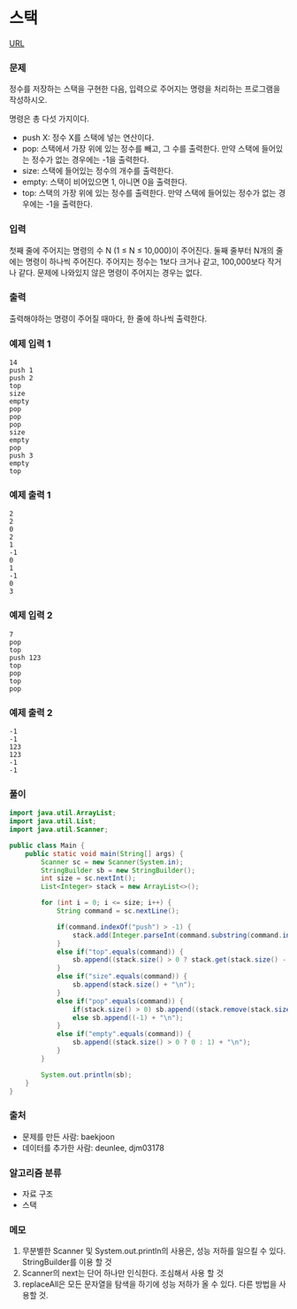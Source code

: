 스택
=============
[URL](https://www.acmicpc.net/problem/10828)

### 문제
정수를 저장하는 스택을 구현한 다음, 입력으로 주어지는 명령을 처리하는 프로그램을 작성하시오.

명령은 총 다섯 가지이다.
- push X: 정수 X를 스택에 넣는 연산이다.
- pop: 스택에서 가장 위에 있는 정수를 빼고, 그 수를 출력한다. 만약 스택에 들어있는 정수가 없는 경우에는 -1을 출력한다.
- size: 스택에 들어있는 정수의 개수를 출력한다.
- empty: 스택이 비어있으면 1, 아니면 0을 출력한다.
- top: 스택의 가장 위에 있는 정수를 출력한다. 만약 스택에 들어있는 정수가 없는 경우에는 -1을 출력한다.

### 입력
첫째 줄에 주어지는 명령의 수 N (1 ≤ N ≤ 10,000)이 주어진다. 둘째 줄부터 N개의 줄에는 명령이 하나씩 주어진다. 주어지는 정수는 1보다 크거나 같고, 100,000보다 작거나 같다. 문제에 나와있지 않은 명령이 주어지는 경우는 없다.

### 출력
출력해야하는 명령이 주어질 때마다, 한 줄에 하나씩 출력한다.

### 예제 입력 1
```
14
push 1
push 2
top
size
empty
pop
pop
pop
size
empty
pop
push 3
empty
top
```

### 예제 출력 1
```
2
2
0
2
1
-1
0
1
-1
0
3
```

### 예제 입력 2
```
7
pop
top
push 123
top
pop
top
pop
```

### 예제 출력 2
```
-1
-1
123
123
-1
-1
```

### 풀이
```java
import java.util.ArrayList;
import java.util.List;
import java.util.Scanner;

public class Main {
    public static void main(String[] args) {
        Scanner sc = new Scanner(System.in);
        StringBuilder sb = new StringBuilder();
        int size = sc.nextInt();
        List<Integer> stack = new ArrayList<>();

        for (int i = 0; i <= size; i++) {
            String command = sc.nextLine();

            if(command.indexOf("push") > -1) {
                stack.add(Integer.parseInt(command.substring(command.indexOf(" ")+1, command.length())));
            }
            else if("top".equals(command)) {
                sb.append((stack.size() > 0 ? stack.get(stack.size() - 1) : -1) + "\n");
            }
            else if("size".equals(command)) {
                sb.append(stack.size() + "\n");
            }
            else if("pop".equals(command)) {
                if(stack.size() > 0) sb.append((stack.remove(stack.size() - 1)) + "\n");
                else sb.append((-1) + "\n");
            }
            else if("empty".equals(command)) {
                sb.append((stack.size() > 0 ? 0 : 1) + "\n");
            }
        }

        System.out.println(sb);
    }
}
```

### 출처
- 문제를 만든 사람: baekjoon
- 데이터를 추가한 사람: deunlee, djm03178

### 알고리즘 분류 
- 자료 구조
- 스택

### 메모
1. 무분별한 Scanner 및 System.out.println의 사용은, 성능 저하를 일으킬 수 있다. StringBuilder를 이용 할 것
2. Scanner의 next는 단어 하나만 인식한다. 조심해서 사용 할 것
3. replaceAll은 모든 문자열을 탐색을 하기에 성능 저하가 올 수 있다. 다른 방법을 사용할 것.
